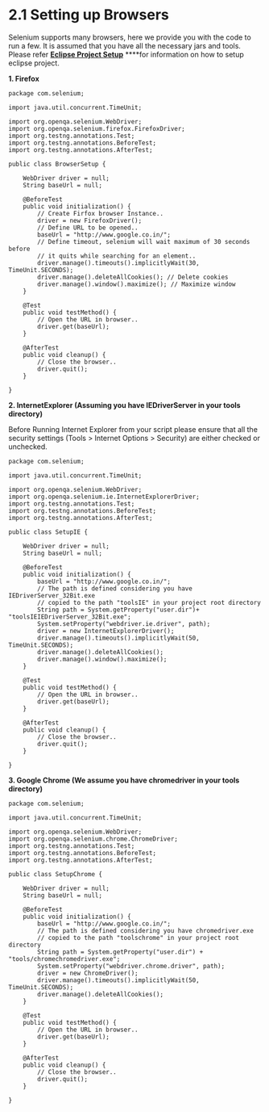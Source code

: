 # 2.1 Setting up Browsers

Selenium supports many browsers, here we provide you with the code to run a few. It is assumed that you have all the necessary jars and tools. Please refer [**Eclipse Project Setup**](https://nsaikiran.gitbooks.io/seleniumautomation/content/1.4-eclipse-project-setup.html) ****for information on how to setup eclipse project.

**1. Firefox**

```text
package com.selenium;

import java.util.concurrent.TimeUnit;

import org.openqa.selenium.WebDriver;
import org.openqa.selenium.firefox.FirefoxDriver;
import org.testng.annotations.Test;
import org.testng.annotations.BeforeTest;
import org.testng.annotations.AfterTest;

public class BrowserSetup {

    WebDriver driver = null;
    String baseUrl = null;

    @BeforeTest
    public void initialization() {
        // Create Firfox browser Instance..
        driver = new FirefoxDriver();
        // Define URL to be opened..
        baseUrl = "http://www.google.co.in/";
        // Define timeout, selenium will wait maximum of 30 seconds before
        // it quits while searching for an element..
        driver.manage().timeouts().implicitlyWait(30, TimeUnit.SECONDS);
        driver.manage().deleteAllCookies(); // Delete cookies
        driver.manage().window().maximize(); // Maximize window
    }

    @Test
    public void testMethod() {
        // Open the URL in browser..
        driver.get(baseUrl);
    }

    @AfterTest
    public void cleanup() {
        // Close the browser..
        driver.quit();
    }

}
```

**2. InternetExplorer \(Assuming you have IEDriverServer in your tools directory\)**

Before Running Internet Explorer from your script please ensure that all the security settings \(Tools &gt; Internet Options &gt; Security\) are either checked or unchecked.

```text
package com.selenium;

import java.util.concurrent.TimeUnit;

import org.openqa.selenium.WebDriver;
import org.openqa.selenium.ie.InternetExplorerDriver;
import org.testng.annotations.Test;
import org.testng.annotations.BeforeTest;
import org.testng.annotations.AfterTest;

public class SetupIE {

    WebDriver driver = null;
    String baseUrl = null;

    @BeforeTest
    public void initialization() {
        baseUrl = "http://www.google.co.in/";
        // The path is defined considering you have IEDriverServer_32Bit.exe
        // copied to the path "toolsIE" in your project root directory
        String path = System.getProperty("user.dir")+ "toolsIEIEDriverServer_32Bit.exe";
        System.setProperty("webdriver.ie.driver", path);
        driver = new InternetExplorerDriver();
        driver.manage().timeouts().implicitlyWait(50, TimeUnit.SECONDS);
        driver.manage().deleteAllCookies();
        driver.manage().window().maximize();
    }

    @Test
    public void testMethod() {
        // Open the URL in browser..
        driver.get(baseUrl);
    }

    @AfterTest
    public void cleanup() {
        // Close the browser..
        driver.quit();
    }

}
```

**3. Google Chrome \(We assume you have chromedriver in your tools directory\)**

```text
package com.selenium;

import java.util.concurrent.TimeUnit;

import org.openqa.selenium.WebDriver;
import org.openqa.selenium.chrome.ChromeDriver;
import org.testng.annotations.Test;
import org.testng.annotations.BeforeTest;
import org.testng.annotations.AfterTest;

public class SetupChrome {

    WebDriver driver = null;
    String baseUrl = null;

    @BeforeTest
    public void initialization() {
        baseUrl = "http://www.google.co.in/";
        // The path is defined considering you have chromedriver.exe
        // copied to the path "toolschrome" in your project root directory
        String path = System.getProperty("user.dir") + "tools/chromechromedriver.exe";
        System.setProperty("webdriver.chrome.driver", path);
        driver = new ChromeDriver();
        driver.manage().timeouts().implicitlyWait(50, TimeUnit.SECONDS);
        driver.manage().deleteAllCookies();
    }

    @Test
    public void testMethod() {
        // Open the URL in browser..
        driver.get(baseUrl);
    }

    @AfterTest
    public void cleanup() {
        // Close the browser..
        driver.quit();
    }

}
```

